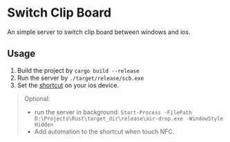 # Switch Clip Board

An simple server to switch clip board between windows and ios.

## Usage

1. Build the project by `cargo build --release`
2. Run the server by `./target/release/scb.exe`
3. Set the [shortcut](!https://www.icloud.com/shortcuts/b1a42623d97c4b85ad46628c2699abc2) on your ios device.

>Optional:
>
> - run the server in background:
> `Start-Process -FilePath D:\Projects\Rust\target_dir\release\air-drop.exe -WindowStyle Hidden`
> - Add automation to the shortcut when touch NFC.

